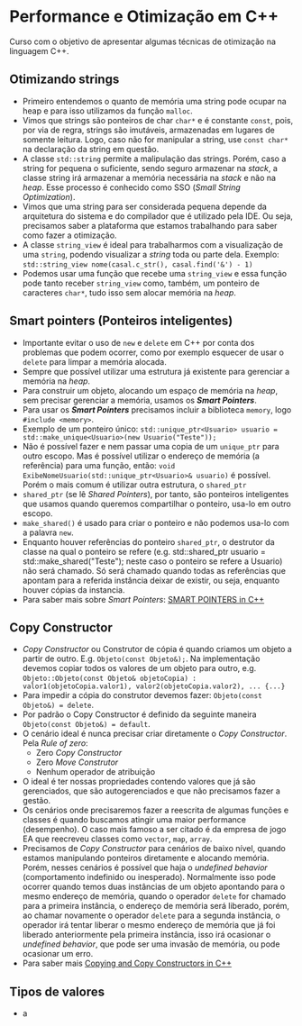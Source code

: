 # Performance e Otimização em C++
Curso com o objetivo de apresentar algumas técnicas de otimização na linguagem C++.

## Otimizando strings
- Primeiro entendemos o quanto de memória uma string pode ocupar na heap e para isso utilizamos da função `malloc`.
- Vimos que strings são ponteiros de char `char*` e é constante `const`, pois, por via de regra, strings são imutáveis, armazenadas em lugares de somente leitura. Logo, caso não for manipular a string, use `const char*` na declaração da string em questão.
- A classe `std::string` permite a malipulação das strings. Porém, caso a string for pequena o suficiente, sendo seguro armazenar na *stack*, a classe string irá armazenar a memória necessária na *stack* e não na *heap*. Esse processo é conhecido como SSO (*Small String Optimization*).
- Vimos que uma string para ser considerada pequena depende da arquitetura do sistema e do compilador que é utilizado pela IDE. Ou seja, precisamos saber a plataforma que estamos trabalhando para saber como fazer a otimização.
- A classe `string_view` é ideal para trabalharmos com a visualização de uma `string`, podendo visualizar a *string* toda ou parte dela. Exemplo: `std::string_view nome(casal.c_str(), casal.find('&') - 1)`
- Podemos usar uma função que recebe uma `string_view` e essa função pode tanto receber `string_view` como, também, um ponteiro de caracteres `char*`, tudo isso sem alocar memória na *heap*.

## Smart pointers (Ponteiros inteligentes)
- Importante evitar o uso de `new` e `delete` em C++ por conta dos problemas que podem ocorrer, como por exemplo esquecer de usar o `delete` para limpar a memória alocada.
- Sempre que possível utilizar uma estrutura já existente para gerenciar a memória na *heap*.
- Para construir um objeto, alocando um espaço de memória na *heap*, sem precisar gerenciar a memória, usamos os **_Smart Pointers_**.
- Para usar os **_Smart Pointers_** precisamos incluir a biblioteca `memory`, logo `#include <memory>`.
- Exemplo de um ponteiro único: `std::unique_ptr<Usuario> usuario = std::make_unique<Usuario>(new Usuario("Teste"));`
- Não é possível fazer e nem passar uma copia de um `unique_ptr` para outro escopo. Mas é possível utilizar o endereço de memória (a referência) para uma função, então: `void ExibeNomeUsuario(std::unique_ptr<Usuario>& usuario)` é possível. Porém o mais comum é utilizar outra estrutura, o `shared_ptr`
- `shared_ptr` (se lê _Shared Pointers_), por tanto, são ponteiros inteligentes que usamos quando queremos compartilhar o ponteiro, usa-lo em outro escopo.
- `make_shared()` é usado para criar o ponteiro e não podemos usa-lo com a palavra `new`.
- Enquanto houver referências do ponteiro `shared_ptr`, o destrutor da classe na qual o ponteiro se refere (e.g. std::shared_ptr<Usuario> usuario = std::make_shared<Usuario>("Teste"); neste caso o ponteiro se refere a Usuario) não será chamado. Só será chamado quando todas as referências que apontam para a referida instância deixar de existir, ou seja, enquanto houver cópias da instancia.
- Para saber mais sobre _Smart Pointers_: [SMART POINTERS in C++](https://www.youtube.com/watch?v=UOB7-B2MfwA)

## Copy Constructor
- _Copy Constructor_ ou Construtor de cópia é quando criamos um objeto a partir de outro. E.g. `Objeto(const Objeto&);`. Na implementação devemos copiar todos os valores de um objeto para outro, e.g. `Objeto::Objeto(const Objeto& objetoCopia) : valor1(objetoCopia.valor1), valor2(objetoCopia.valor2), ... {...}`
- Para impedir a cópia do construtor devemos fazer: `Objeto(const Objeto&) = delete`.
- Por padrão o Copy Constructor é definido da seguinte maneira `Objeto(const Objeto&) = default`.
- O cenário ideal é nunca precisar criar diretamente o _Copy Constructor_. Pela _Rule of zero_:
  - Zero _Copy Constructor_
  - Zero _Move Construtor_
  - Nenhum operador de atribuição
- O ideal é ter nossas propriedades contendo valores que já são gerenciados, que são autogerenciados e que não precisamos fazer a gestão.
- Os cenários onde precisaremos fazer a reescrita de algumas funções e classes é quando buscamos atingir uma maior performance (desempenho). O caso mais famoso a ser citado é da empresa de jogo EA que reecreveu classes como `vector`, `map`, `array`.
- Precisamos de _Copy Constructor_ para cenários de baixo nível, quando estamos manipulando ponteiros diretamente e alocando memória. Porém, nesses cenários é possível que haja o _undefined behavior_ (comportamento indefinido ou inesperado). Normalmente isso pode ocorrer quando temos duas instâncias de um objeto apontando para o mesmo endereço de memória, quando o operador `delete` for chamado para a primeira instância, o endereço de memória será liberado, porém, ao chamar novamente o operador `delete` para a segunda instância, o operador irá tentar liberar o mesmo endereço de memória que já foi liberado anteriormente pela primeira instância, isso irá ocasionar o _undefined behavior_, que pode ser uma invasão de memória, ou pode ocasionar um erro.
- Para saber mais [Copying and Copy Constructors in C++](https://www.youtube.com/watch?v=BvR1Pgzzr38)

## Tipos de valores
- a